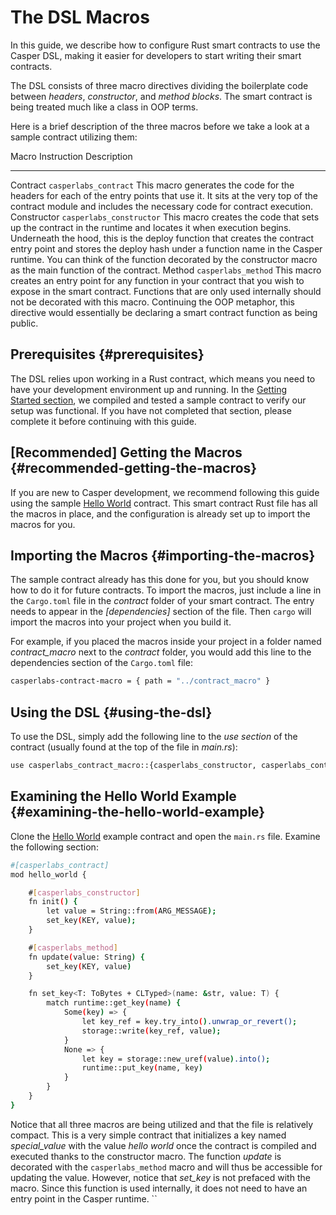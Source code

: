 # The DSL Macros

In this guide, we describe how to configure Rust smart contracts to use the Casper DSL, making it easier for developers to start writing their smart contracts.

The DSL consists of three macro directives dividing the boilerplate code between _headers_, _constructor_, and _method blocks_. The smart contract is being treated much like a class in OOP terms.

Here is a brief description of the three macros before we take a look at a sample contract utilizing them:

Macro Instruction Description

---

Contract `casperlabs_contract` This macro generates the code for the headers for each of the entry points that use it. It sits at the very top of the contract module and includes the necessary code for contract execution. Constructor `casperlabs_constructor` This macro creates the code that sets up the contract in the runtime and locates it when execution begins. Underneath the hood, this is the deploy function that creates the contract entry point and stores the deploy hash under a function name in the Casper runtime. You can think of the function decorated by the constructor macro as the main function of the contract. Method `casperlabs_method` This macro creates an entry point for any function in your contract that you wish to expose in the smart contract. Functions that are only used internally should not be decorated with this macro. Continuing the OOP metaphor, this directive would essentially be declaring a smart contract function as being public.

## Prerequisites {#prerequisites}

The DSL relies upon working in a Rust contract, which means you need to have your development environment up and running. In the [Getting Started section](dapp-dev-guide/writing-contracts/getting-started.md), we compiled and tested a sample contract to verify our setup was functional. If you have not completed that section, please complete it before continuing with this guide.

## \[Recommended\] Getting the Macros {#recommended-getting-the-macros}

If you are new to Casper development, we recommend following this guide using the sample [Hello World](https://github.com/casper-ecosystem/hello-world) contract. This smart contract Rust file has all the macros in place, and the configuration is already set up to import the macros for you.

## Importing the Macros {#importing-the-macros}

The sample contract already has this done for you, but you should know how to do it for future contracts. To import the macros, just include a line in the `Cargo.toml` file in the *contract* folder of your smart contract. The entry needs to appear in the *\[dependencies\]* section of the file. Then `cargo` will import the macros into your project when you build it.

For example, if you placed the macros inside your project in a folder named *contract_macro* next to the _contract_ folder, you would add this line to the dependencies section of the `Cargo.toml` file:

```bash
casperlabs-contract-macro = { path = "../contract_macro" }
```

## Using the DSL {#using-the-dsl}

To use the DSL, simply add the following line to the _use section_ of the contract (usually found at the top of the file in _main.rs_):

```bash
use casperlabs_contract_macro::{casperlabs_constructor, casperlabs_contract, casperlabs_method};
```

## Examining the Hello World Example {#examining-the-hello-world-example}

Clone the [Hello World](https://github.com/casper-ecosystem/hello-world) example contract and open the `main.rs` file. Examine the following section:

```bash
#[casperlabs_contract]
mod hello_world {

    #[casperlabs_constructor]
    fn init() {
        let value = String::from(ARG_MESSAGE);
        set_key(KEY, value);
    }

    #[casperlabs_method]
    fn update(value: String) {
        set_key(KEY, value)
    }

    fn set_key<T: ToBytes + CLTyped>(name: &str, value: T) {
        match runtime::get_key(name) {
            Some(key) => {
                let key_ref = key.try_into().unwrap_or_revert();
                storage::write(key_ref, value);
            }
            None => {
                let key = storage::new_uref(value).into();
                runtime::put_key(name, key)
            }
        }
    }
}
```

Notice that all three macros are being utilized and that the file is relatively compact. This is a very simple contract that initializes a key named *special_value* with the value *hello world* once the contract is compiled and executed thanks to the constructor macro. The function *update* is decorated with the `casperlabs_method` macro and will thus be accessible for updating the value. However, notice that *set_key* is not prefaced with the macro. Since this function is used internally, it does not need to have an entry point in the Casper runtime. \`\`
